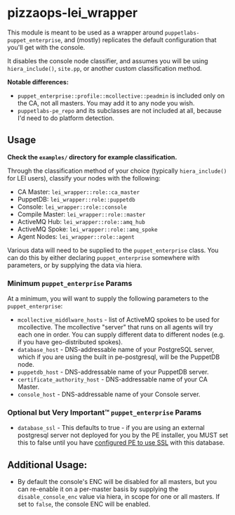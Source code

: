 # pizzaops-lei_wrapper

This module is meant to be used as a wrapper around `puppetlabs-puppet_enterprise`, and (mostly) replicates the default configuration that you'll get with the console.

It disables the console node classifier, and assumes you will be using `hiera_include()`, `site.pp`, or another custom classification method.

**Notable differences:**
 - `puppet_enterprise::profile::mcollective::peadmin` is included only on the CA, not all masters. You may add it to any node you wish.
 - `puppetlabs-pe_repo` and its subclasses are not included at all, because I'd need to do platform detection. 


## Usage

**Check the `examples/` directory for example classification.**

Through the classification method of your choice (typically `hiera_include()` for LEI users), classify your nodes with the following:

 - CA Master: `lei_wrapper::role::ca_master`
 - PuppetDB: `lei_wrapper::role::puppetdb`
 - Console: `lei_wrapper::role::console`
 - Compile Master: `lei_wrapper::role::master`
 - ActiveMQ Hub: `lei_wrapper::role::amq_hub` 
 - ActiveMQ Spoke: `lei_wrapper::role::amq_spoke`
 - Agent Nodes: `lei_wrapper::role::agent`

Various data will need to be supplied to the `puppet_enterprise` class. You can do this by either declaring `puppet_enterprise` somewhere with parameters, or by supplying the data via hiera.

### Minimum `puppet_enterprise` Params

At a minimum, you will want to supply the following parameters to the `puppet_enterprise`:

 * `mcollective_middlware_hosts` - list of ActiveMQ spokes to be used for mcollective. The mcollective "server" that runs on all agents will try each one in order. You can supply different data to different nodes (e.g. if you have geo-distributed spokes).
 * `database_host` - DNS-addressable name of your PostgreSQL server, which if you are using the built in pe-postgresql, will be the PuppetDB node.
 * `puppetdb_host` - DNS-addressable name of your PuppetDB server.
 * `certificate_authority_host` - DNS-addressable name of your CA Master.
 * `console_host` - DNS-addressable name of your Console server.


### Optional but Very Important™ `puppet_enterprise` Params
 * `database_ssl` - This defaults to true - if you are using an external postgresql server not deployed for you by the PE installer, you MUST set this to false until you have [configured PE to use SSL](https://docs.puppetlabs.com/pe/3.7/install_ssl_postgresql.html) with this database.

## Additional Usage:
 - By default the console's ENC will be disabled for all masters, but you can re-enable it on a per-master basis by supplying the `disable_console_enc` value via hiera, in scope for one or all masters. If set to `false`, the console ENC will be enabled.
